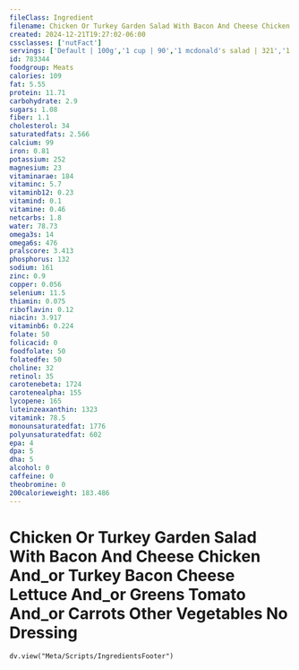 ```yaml
---
fileClass: Ingredient
filename: Chicken Or Turkey Garden Salad With Bacon And Cheese Chicken And_or Turkey Bacon Cheese Lettuce And_or Greens Tomato And_or Carrots Other Vegetables No Dressing
created: 2024-12-21T19:27:02-06:00
cssclasses: ['nutFact']
servings: ['Default | 100g','1 cup | 90','1 mcdonald's salad | 321','1 salad | 321','1 wendy's salad | 360']
id: 783344
foodgroup: Meats
calories: 109
fat: 5.55
protein: 11.71
carbohydrate: 2.9
sugars: 1.08
fiber: 1.1
cholesterol: 34
saturatedfats: 2.566
calcium: 99
iron: 0.81
potassium: 252
magnesium: 23
vitaminarae: 184
vitaminc: 5.7
vitaminb12: 0.23
vitamind: 0.1
vitamine: 0.46
netcarbs: 1.8
water: 78.73
omega3s: 14
omega6s: 476
pralscore: 3.413
phosphorus: 132
sodium: 161
zinc: 0.9
copper: 0.056
selenium: 11.5
thiamin: 0.075
riboflavin: 0.12
niacin: 3.917
vitaminb6: 0.224
folate: 50
folicacid: 0
foodfolate: 50
folatedfe: 50
choline: 32
retinol: 35
carotenebeta: 1724
carotenealpha: 155
lycopene: 165
luteinzeaxanthin: 1323
vitamink: 78.5
monounsaturatedfat: 1776
polyunsaturatedfat: 602
epa: 4
dpa: 5
dha: 5
alcohol: 0
caffeine: 0
theobromine: 0
200calorieweight: 183.486
---
```


# Chicken Or Turkey Garden Salad With Bacon And Cheese Chicken And_or Turkey Bacon Cheese Lettuce And_or Greens Tomato And_or Carrots Other Vegetables No Dressing

```dataviewjs
dv.view("Meta/Scripts/IngredientsFooter")
```